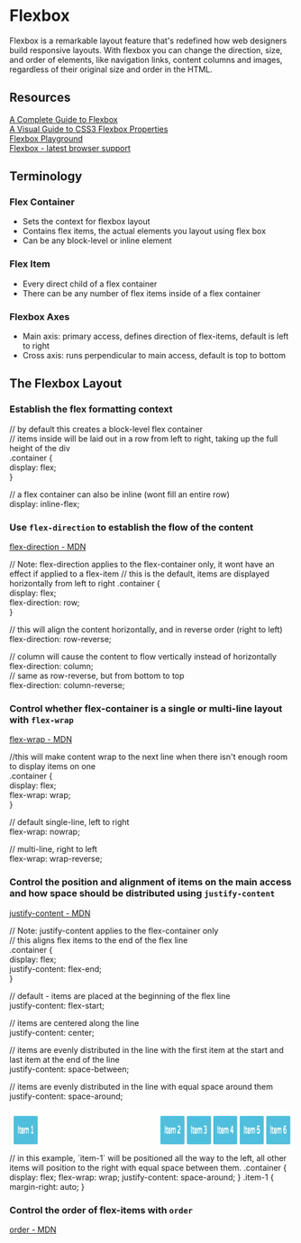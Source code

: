 # Flexbox
Flexbox is a remarkable layout feature that's redefined how web designers build responsive layouts. With flexbox you can change the direction, size, and order of elements, like navigation links, content columns and images, regardless of their original size and order in the HTML.


## Resources
[A Complete Guide to Flexbox](https://css-tricks.com/snippets/css/a-guide-to-flexbox/)  
[A Visual Guide to CSS3 Flexbox Properties](https://scotch.io/tutorials/a-visual-guide-to-css3-flexbox-properties)  
[Flexbox Playground](https://scotch.io/demos/visual-guide-to-css3-flexbox-flexbox-playground)  
[Flexbox - latest browser support](http://caniuse.com/#search=flexbox) 


## Terminology
### Flex Container
  - Sets the context for flexbox layout
  - Contains flex items, the actual elements you layout using flex box
  - Can be any block-level or inline element

### Flex Item
  - Every direct child of a flex container
  - There can be any number of flex items inside of a flex container

### Flexbox Axes
  - Main axis: primary access, defines direction of flex-items, default is left to right
  - Cross axis: runs perpendicular to main access, default is top to bottom


## The Flexbox Layout
### Establish the flex formatting context
// by default this creates a block-level flex container  
// items inside will be laid out in a row from left to right, taking up the full height of the div  
.container {  
   display: flex;  
} 

// a flex container can also be inline (wont fill an entire row)  
display: inline-flex;  

### Use `flex-direction` to establish the flow of the content
[flex-direction - MDN](https://developer.mozilla.org/en-US/docs/Web/CSS/flex-direction) 

// Note: flex-direction applies to the flex-container only, it wont have an effect if applied to a flex-item 
// this is the default, items are displayed horizontally from left to right
.container {  
   display: flex;  
   flex-direction: row;  
}  

// this will align the content horizontally, and in reverse order (right to left)  
flex-direction: row-reverse;  

// column will cause the content to flow vertically instead of horizontally  
flex-direction: column;  
// same as row-reverse, but from bottom to top  
flex-direction: column-reverse;  

### Control whether flex-container is a single or multi-line layout with `flex-wrap`
[flex-wrap - MDN](https://developer.mozilla.org/en-US/docs/Web/CSS/flex-wrap)  

//this will make content wrap to the next line when there isn't enough room to display items on one  
.container {  
   display: flex;  
   flex-wrap: wrap;  
}  

// default single-line, left to right  
flex-wrap: nowrap;  

// multi-line, right to left  
flex-wrap: wrap-reverse;  

### Control the position and alignment of items on the main access and how space should be distributed using `justify-content`
[justify-content - MDN](https://developer.mozilla.org/en-US/docs/Web/CSS/justify-content)  

// Note: justify-content applies to the flex-container only  
// this aligns flex items to the end of the flex line  
.container {  
   display: flex;  
   justify-content: flex-end;  
}  

// default - items are placed at the beginning of the flex line  
justify-content: flex-start;  

// items are centered along the line  
justify-content: center;  

// items are evenly distributed in the line with the first item at the start and last item at the end of the line  
justify-content: space-between;  

// items are evenly distributed in the line with equal space around them  
justify-content: space-around;  

<img src="images/flexbox/justify-content-example.png" alt="justify-content-example" width="1020" height="76" /> 
// in this example, `item-1` will be positioned all the way to the left, all other items will position to the right with equal space between them.  
.container {  
   display: flex;  
   flex-wrap: wrap;  
   justify-content: space-around;  
}  
.item-1 {  
   margin-right: auto;  
}  

### Control the order of flex-items with `order`
[order - MDN](https://developer.mozilla.org/en-US/docs/Web/CSS/order)  


